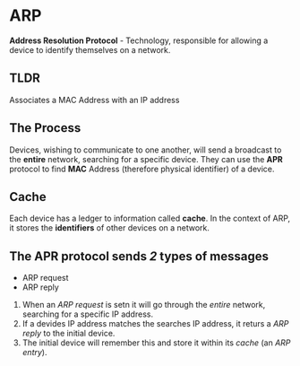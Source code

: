 # ARP

**Address Resolution Protocol** - Technology, responsible for allowing a device to identify themselves on a network.

## TLDR

Associates a MAC Address with an IP address

## The Process

Devices, wishing to communicate to one another, will send a broadcast to the **entire** network, searching for a specific device. They can use the **APR** protocol to find **MAC** Address (therefore physical identifier) of a device.

## Cache

Each device has a ledger to information called **cache**. In the context of ARP, it stores the **identifiers** of other devices on a network.

## The APR protocol sends _2_ types of messages

- ARP request
- ARP reply

1. When an _ARP request_ is setn it will go through the _entire_ network, searching for a specific IP address.
2. If a devides IP address matches the searches IP address, it returs a _ARP reply_ to the initial device.
3. The initial device will remember this and store it within its _cache_ (an _ARP entry_).

